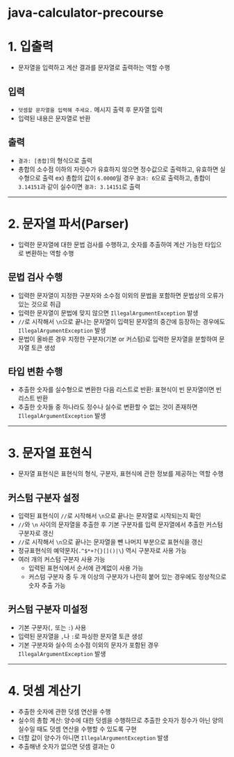 # java-calculator-precourse

# 1. 입출력

* 문자열을 입력하고 계산 결과를 문자열로 출력하는 역할 수행

## 입력

* `덧셈할 문자열을 입력해 주세요.` 메시지 출력 후 문자열 입력
* 입력된 내용은 문자열로 반환

## 출력 

* `결과: [총합]`의 형식으로 출력
* 총합의 소수점 이하의 자릿수가 유효하지 않으면 정수값으로 출력하고, 유효하면 실수형으로 출력
  ex) 총합의 값이 `6.0000`일 경우 `결과: 6`으로 출력하고, 총합이 `3.14151`과 같이 실수이면 `결과: 3.14151`로 출력

---

# 2. 문자열 파서(Parser)

* 입력한 문자열에 대한 문법 검사를 수행하고, 숫자를 추출하여 계산 가능한 타입으로 변환하는 역할 수행

## 문법 검사 수행
  * 입력한 문자열이 지정한 구분자와 소수점 이외의 문법을 포함하면 문법상의 오류가 있는 것으로 취급
  * 입력한 문자열이 문법에 맞지 않으면 `IllegalArgumentException` 발생
  * `//`로 시작해서 `\n`으로 끝나는 문자열이 입력된 문자열의 중간에 등장하는 경우에도 `IllegalArgumentException` 발생
  * 문법이 올바른 경우 지정한 구분자(기본 or 커스텀)로 입력한 문자열을 분할하여 문자열 토큰 생성

## 타입 변환 수행
  * 추출한 숫자를 실수형으로 변환한 다음 리스트로 반환: 표현식이 빈 문자열이면 빈 리스트 반환
  * 추출한 숫자들 중 하나라도 정수나 실수로 변환할 수 없는 것이 존재하면 `IllegalArgumentException` 발생

---

# 3. 문자열 표현식

* 문자열 표현식은 표현식의 형식, 구분자, 표현식에 관한 정보를 제공하는 역할 수행

## 커스텀 구분자 설정
  * 입력된 표현식이 `//`로 시작해서 `\n`으로 끝나는 문자열로 시작되는지 확인
  * `//`와 `\n` 사이의 문자열을 추출한 후 기본 구분자를 입력 문자열에서 추출한 커스텀 구분자로 갱신 
  * `//`로 시작해서 `\n`으로 끝나는 문자열을 뺀 나머지 부분으로 표현식을 갱신
  * 정규표현식의 예약문자(`.^$*+?{}[]()|\`) 역시 구분자로 사용 가능
  * 여러 개의 커스텀 구분자 사용 가능
    - 입력된 표현식에서 순서에 관계없이 사용 가능
    - 커스텀 구분자 중 두 개 이상의 구분자가 나란히 붙어 있는 경우에도 정상적으로 숫자 추출 가능

## 커스텀 구분자 미설정
  * 기본 구분자(`,` 또는 `:`) 사용
  * 입력된 문자열을 `,`나 `:`로 파싱한 문자열 토큰 생성
  * 기본 구분자와 실수의 소수점 이외의 문자가 포함된 경우 `IllegalArgumentException` 발생

---

# 4. 덧셈 계산기

* 추출한 숫자에 관한 덧셈 연산을 수행
* 실수의 총합 계산: 양수에 대한 덧셈을 수행하므로 추출한 숫자가 정수가 아닌 양의 실수일 때도 덧셈 연산을 수행할 수 있도록 구현
* 더할 값이 양수가 아니면 `IllegalArgumentException` 발생
* 추출해낸 숫자가 없으면 덧셈 결과는 0
